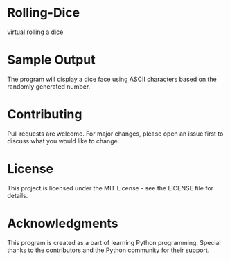 # Rolling-Dice
virtual rolling a dice

# Sample Output
The program will display a dice face using ASCII characters based on the randomly generated number.

# Contributing
Pull requests are welcome. For major changes, please open an issue first to discuss what you would like to change.

# License
This project is licensed under the MIT License - see the LICENSE file for details.

# Acknowledgments
This program is created as a part of learning Python programming. Special thanks to the contributors and the Python community for their support.
